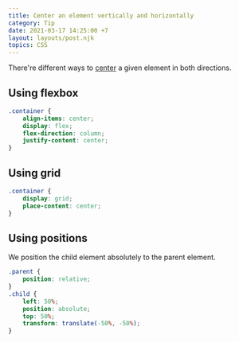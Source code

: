 ```yaml
---
title: Center an element vertically and horizontally
category: Tip
date: 2021-03-17 14:25:00 +7
layout: layouts/post.njk
topics: CSS
---
```


There're different ways to [center](https://csslayout.io/patterns/centering) a given element in both directions.

## Using flexbox

```css
.container {
    align-items: center;
    display: flex;
    flex-direction: column;
    justify-content: center;
}
```

## Using grid

```css
.container {
    display: grid;
    place-content: center;
}
```

## Using positions

We position the child element absolutely to the parent element.

```css
.parent {
    position: relative;
}
.child {
    left: 50%;
    position: absolute;
    top: 50%;
    transform: translate(-50%, -50%);
}
```
